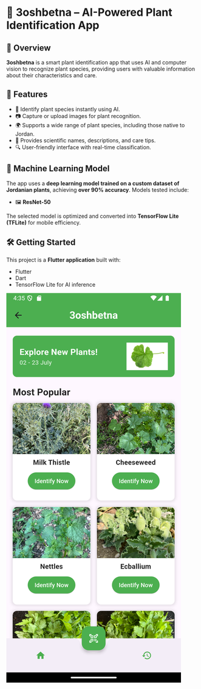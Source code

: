 # 🌱  3oshbetna – AI-Powered Plant Identification App
 
## 📌 Overview  
**3oshbetna** is a smart plant identification app that uses AI and computer vision to recognize plant species, providing users with valuable information about their characteristics and care.  

## 🚀 Features  
- 🌿 Identify plant species instantly using AI.  
- 📷 Capture or upload images for plant recognition.  
- 🌍 Supports a wide range of plant species, including those native to Jordan.  
- 📖 Provides scientific names, descriptions, and care tips.  
- 🔍 User-friendly interface with real-time classification.   

## 🤖 Machine Learning Model  
The app uses a **deep learning model trained on a custom dataset of Jordanian plants**, achieving **over 90% accuracy**. Models tested include:    
- 🖼️ **ResNet-50**  

The selected model is optimized and converted into **TensorFlow Lite (TFLite)** for mobile efficiency.  

## 🛠️ Getting Started  
This project is a **Flutter application** built with:  
- Flutter  
- Dart  
- TensorFlow Lite for AI inference  




![image alt](https://github.com/Sanad-Hamarneh/3oshbetna-app/blob/de02b5df064ec6c96bfd232be5470e9e17421fa7/home.png)

